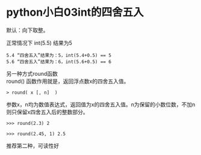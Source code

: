 # python小白03int的四舍五入
默认：向下取整。

正常情况下 int(5.5) 结果为5


```
5.4 “四舍五入”结果为：5，int(5.4+0.5) == 5  
5.6 “四舍五入”结果为：6，int(5.6+0.5) == 6  
``` 
另一种方式round函数  
round() 函数作用就是，返回浮点数x的四舍五入值。  

```
> round( x [, n]  )
```
参数x，n均为数值表达式，返回值为x的四舍五入值。n为保留的小数位数，不加n则只保留x四舍五入后的整数部分。

```
>>> round(2.3) 2

>>> round(2.45, 1) 2.5

```
推荐第二种，可读性好